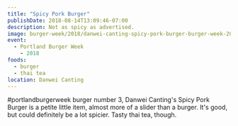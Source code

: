 ```yaml
---
title: "Spicy Pork Burger"
publishDate: 2018-08-14T13:09:46-07:00
description: Not as spicy as advertised.
image: burger-week/2018/danwei-canting-spicy-pork-burger-burger-week-2018.jpg
event:
  - Portland Burger Week
    - 2018  
foods:
  - burger
  - thai tea
location: Danwei Canting
---
```

#portlandburgerweek burger number 3, Danwei Canting's Spicy Pork Burger is a petite little item, almost more of a slider than a burger. It's good, but could definitely be a lot spicier. Tasty thai tea, though.